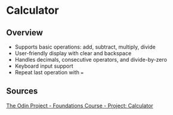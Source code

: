 # Calculator

## Overview

- Supports basic operations: add, subtract, multiply, divide  
- User-friendly display with clear and backspace  
- Handles decimals, consecutive operators, and divide-by-zero  
- Keyboard input support  
- Repeat last operation with `=`

## Sources

[The Odin Project - Foundations Course - Project: Calculator](https://www.theodinproject.com/lessons/foundations-calculator)